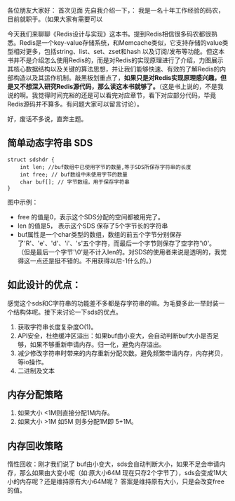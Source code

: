 各位朋友大家好：
    首次见面 先自我介绍一下，：
	我是一名十年工作经验的码农，目前就职于。（如果大家有需要可以
      
今天我们来聊聊《Redis设计与实现》这本书。提到Redis相信很多码农都很熟悉。Redis是一个key-value存储系统，和Memcache类似，它支持存储的value类型相对更多，包括string、list、set、zset和hash 以及订阅/发布等功能。但这本书并不是介绍怎么使用Redis的，而是对Redis的实现原理进行了介绍，力图展示其核心数据结构以及关键的算法思想，并让我们能够快速、有效的了解Redis的内部构造以及其运作机制。敲黑板划重点了，**如果只是对Redis实现原理感兴趣，但是又不想深入研究Redis源代码，那么读这本书就够了。**（这是书上说的，不是我说的啊。我觉得时间充裕的还是可以看完对应章节，看下对应部分代码，毕竟Redis源码并不算多。有问题大家可以留言讨论）。

好，废话不多说，直奔主题。
      

## 简单动态字符串 SDS 
```
struct sdshdr {
	int len; //buf数组中已使用字节的数量,等于SDS所保存字符串的长度
	int free; // buf数组中未使用字节的数量
	char buf[]; // 字节数组，用于保存字符串
}
```

图中示例：

 - free 的值是0，表示这个SDS分配的空间都被用完了。
 - len 的值是5， 表示这个SDS 保存了5个字节长的字符串
 - buf属性是一个char类型的数组，数组的前五个字节分别保存了'R'、'e'、'd'、'i'、's'五个字符，而最后一个字节则保存了空字符'\0'。
（但是最后一个字节'\0'是不计入len的。对SDS的使用者来说是透明的，我觉得这一点还是挺不错的。不用获得以后-1什么的。）



## 如此设计的优点：
感觉这个sds和C字符串的功能差不多都是存字符串的嘛。为毛要多此一举封装一个结构体呢。接下来讨论一下sds的优点。

 1. 获取字符串长度复杂度O(1)。
 2. API安全，杜绝缓冲区溢出：如果buf由小变大，会自动判断buf大小是否足够，如果不够重新申请内存。归一化，避免内存溢出。
 3. 减少修改字符串时带来的内存重新分配次数。避免频繁申请内存，内存拷贝，等io操作。
 4. 二进制及文本

## 内存分配策略
 1. 如果大小 <1M则直接分配1M内存。
 2. 如果大小 >1M   如5M 则多分配1M即 5+1M。

## 内存回收策略
惰性回收：刚才我们说了 buf由小变大，sds会自动判断大小，如果不足会申请内存，那么如果由大变小呢（如:原大小64M 现在只存2个字节了），sds会变成1M大小的内存呢？还是维持原有大小64M呢？ 答案是维持原有大小，只是会改变free的值。
    
    

    
<!--stackedit_data:
eyJoaXN0b3J5IjpbLTE3MTA2MDU2NjUsLTExOTg0MDU3OTZdfQ
==
-->